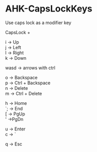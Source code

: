 # AHK-CapsLockKeys
Use caps lock as a modifier key

CapsLock +

i -> Up\
j -> Left\
l -> Right\
k -> Down

wasd -> arrows with ctrl

o -> Backspace\
p -> Ctrl + Backspace\
n -> Delete\
m -> Ctrl + Delete

h -> Home\
`; -> End\
[ -> PgUp\
' ->PgDn

u -> Enter\
c -> `

q -> Esc
